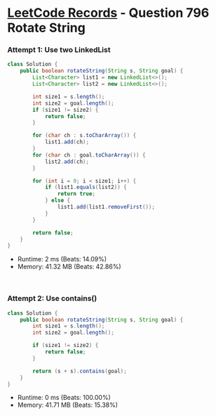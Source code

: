 # [LeetCode Records](../../README.md) - Question 796 Rotate String

### Attempt 1: Use two LinkedList
```java
class Solution {
    public boolean rotateString(String s, String goal) {
        List<Character> list1 = new LinkedList<>();
        List<Character> list2 = new LinkedList<>();

        int size1 = s.length();
        int size2 = goal.length();
        if (size1 != size2) {
            return false;
        }

        for (char ch : s.toCharArray()) {
            list1.add(ch);
        }
        for (char ch : goal.toCharArray()) {
            list2.add(ch);
        }

        for (int i = 0; i < size1; i++) {
            if (list1.equals(list2)) {
                return true;
            } else {
                list1.add(list1.removeFirst());
            }
        }

        return false;
    }
}
```
- Runtime: 2 ms (Beats: 14.09%)
- Memory: 41.32 MB (Beats: 42.86%)

<br>

### Attempt 2: Use contains()
```java
class Solution {
    public boolean rotateString(String s, String goal) {
        int size1 = s.length();
        int size2 = goal.length();

        if (size1 != size2) {
            return false;
        }

        return (s + s).contains(goal);
    }
}
```
- Runtime: 0 ms (Beats: 100.00%)
- Memory: 41.71 MB (Beats: 15.38%)

<br>
